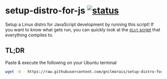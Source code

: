 # setup-distro-for-js [![status](https://github.com/gnclmorais/setup-distro-for-js/actions/workflows/setup.yml/badge.svg)](https://github.com/gnclmorais/setup-distro-for-js/actions/workflows/setup.yml)

Setup a Linux distro for JavaScript development by running this script! If you want to know what gets run, you can quickly look at the [`dist` script](dist/all.sh) that everything compiles to.


## TL;DR

Paste & execute the following on your Ubuntu terminal
```bash
wget -O - https://raw.githubusercontent.com/gnclmorais/setup-distro-for-js/main/dist/all.sh | bash
```
